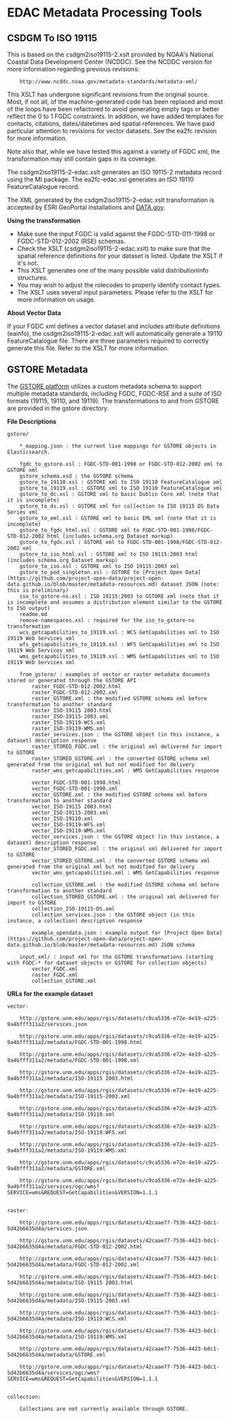 # EDAC Metadata Processing Tools

## CSDGM To ISO 19115

This is based on the csdgm2iso19115-2.xslt provided by NOAA's National Coastal Data 
Development Center (NCDDC). See the NCDDC version for more information regarding previous revisions:

        http://www.ncddc.noaa.gov/metadata-standards/metadata-xml/

This XSLT has undergone significant revisions from the original source. Most, if not all, of the
machine-generated code has been replaced and most of the loops have been refactored to avoid generating
empty tags or better reflect the 0 to 1 FGDC constraints. In addition, we have added templates for 
contacts, citations, dates/datetimes and spatial references. We have paid particular attention to revisions 
for vector datasets. See the ea2fc revision for more information.

Note also that, while we have tested this against a variety of FGDC xml, the transformation 
may still contain gaps in its coverage.

The csdgm2iso19115-2-edac.xslt generates an ISO 19115-2 metadata record using the MI package. The ea2fc-edac.xsl generates an ISO 19110 FeatureCatalogue record.

The XML generated by the csdgm2iso19115-2-edac.xslt transformation is accepted by ESRI GeoPortal installations and [DATA.gov](http://catalog.data.gov/dataset).

**Using the transformation**

* Make sure the input FGDC is valid against the FGDC-STD-011-1998 or FGDC-STD-012-2002 (RSE) schemas.
* Check the XSLT (csdgm2iso19115-2-edac.xslt) to make sure that the spatial reference definitions for your dataset is listed. Update the XSLT if it's not.
* This XSLT generates one of the many possible valid distributionInfo structures. 
* You may wish to adjust the rolecodes to properly identify contact types.
* The XSLT uses several input parameters. Please refer to the XSLT for more information on usage.

**About Vector Data**

If your FGDC xml defines a vector dataset and includes attribute definitions (eainfo), the csdgm2iso19115-2-edac.xslt will automatically generate a 19110 FeatureCatalogue file. There are three parameters required to correctly generate this file. Refer to the XSLT for more information.

## GSTORE Metadata 
The [GSTORE platform](http://gstore.unm.edu) utilizes a custom metadata schema to support multiple metadata standards, including FGDC, FGDC-RSE and a suite of ISO formats (19115, 19110, and 19119). The transformations to and from GSTORE are provided in the gstore directory.


**File Descriptions**

    gstore/

        *_mapping.json : the current live mappings for GSTORE objects in Elasticsearch.

        fgdc_to_gstore.xsl : FGDC-STD-001-1998 or FGDC-STD-012-2002 xml to GSTORE xml
        gstore_schema.xsd : the GSTORE schema
        gstore_to_19110.xsl : GSTORE xml to ISO 19110 FeatureCatalogue xml
        gstore_to_19119.xsl : GSTORE xml to ISO 19110 FeatureCatalogue xml
        gstore_to_dc.xsl : GSTORE xml to basic Dublin Core xml (note that it is incomplete)
        gstore_to_ds.xsl : GSTORE xml for collection to ISO 19115 DS Data Series xml
        gstore_to_eml.xsl : GSTORE xml to basic EML xml (note that it is incomplete)
        gstore_to_fgdc_html.xsl : GSTORE xml to FGDC-STD-001-1998/FGDC-STD-012-2002 html (includes schema.org Dataset markup)
        gstore_to_fgdc.xsl : GSTORE xml to FGDC-STD-001-1998/FGDC-STD-012-2002 xml
        gstore_to_iso_html.xsl : GSTORE xml to ISO 19115:2003 html (includes schema.org Dataset markup)
        gstore_to_iso.xsl : GSTORE xml to ISO 19115:2003 xml
        gstore_to_pod_singleton.xsl : GSTORE to [Project Open Data](https://github.com/project-open-data/project-open-data.github.io/blob/master/metadata-resources.md) dataset JSON (note: this is preliminary)
        iso_to_gstore-ns.xsl : ISO 19115:2003 to GSTORE xml (note that it is incomplete and assumes a distribution element similar to the GSTORE to ISO output)
        readme.md
        remove-namespaces.xsl : required for the iso_to_gstore-ns transformation
        wcs_getcapabilities_to_19119.xsl : WCS GetCapabilities xml to ISO 19119 Web Services xml
        wfs_getcapabilities_to_19119.xsl : WFS GetCapabilities xml to ISO 19119 Web Services xml
        wms_getcapabilities_to_19119.xsl : WMS GetCapabilities xml to ISO 19119 Web Services xml

        from_gstore/ : examples of vector or raster metadata documents stored or generated through the GSTORE API
            raster_FGDC-STD-012-2002.html
            raster_FGDC-STD-012-2002.xml
            raster_GSTORE.xml : the modified GSTORE schema xml before transformation to another standard
            raster_ISO-19115 2003.html
            raster_ISO-19115-2003.xml
            raster_ISO-19119-WCS.xml
            raster_ISO-19119-WMS.xml
            raster_services.json : the GSTORE object (in this instance, a dataset) description response
            raster_STORED_FGDC.xml : the original xml delivered for import to GSTORE
            raster_STORED_GSTORE.xml : the converted GSTORE schema xml generated from the original xml but not modified for delivery
            raster_wms_getcapabilities.xml : WMS GetCapabilities response
            
            vector_FGDC-STD-001-1998.html
            vector_FGDC-STD-001-1998.xml
            vector_GSTORE.xml : the modified GSTORE schema xml before transformation to another standard
            vector_ISO-19115 2003.html
            vector_ISO-19115-2003.xml
            vector_ISO-19110.xml
            vector_ISO-19119-WFS.xml
            vector_ISO-19119-WMS.xml
            vector_services.json : the GSTORE object (in this instance, a dataset) description response
            vector_STORED_FGDC.xml : the original xml delivered for import to GSTORE
            vector_STORED_GSTORE.xml : the converted GSTORE schema xml generated from the original xml but not modified for delivery
            vector_wms_getcapabilities.xml : WMS GetCapabilities response

            collection_GSTORE.xml : the modified GSTORE schema xml before transformation to another standard
            collection_STORED_GSTORE.xml : the original xml delivered for import to GSTORE
            collection_ISO-19115-DS.xml
            collection_services.json : the GSTORE object (in this instance, a collection) description response

            example_opendata.json : example output for [Project Open Data](https://github.com/project-open-data/project-open-data.github.io/blob/master/metadata-resources.md) JSON schema
        
        input_xml/ : input xml for the GSTORE transformations (starting with FGDC-* for dataset objects or GSTORE for collection objects)
            vector_FGDC.xml
            raster_FGDC.xml
            collection_GSTORE.xml

**URLs for the example dataset**

    vector:

        http://gstore.unm.edu/apps/rgis/datasets/c9ca5336-e72e-4e19-a225-9a4bfff311a2/services.json
        
        http://gstore.unm.edu/apps/rgis/datasets/c9ca5336-e72e-4e19-a225-9a4bfff311a2/metadata/FGDC-STD-001-1998.html   
          
        http://gstore.unm.edu/apps/rgis/datasets/c9ca5336-e72e-4e19-a225-9a4bfff311a2/metadata/FGDC-STD-001-1998.xml  
         
        http://gstore.unm.edu/apps/rgis/datasets/c9ca5336-e72e-4e19-a225-9a4bfff311a2/metadata/ISO-19115 2003.html
        
        http://gstore.unm.edu/apps/rgis/datasets/c9ca5336-e72e-4e19-a225-9a4bfff311a2/metadata/ISO-19115-2003.xml
        
        http://gstore.unm.edu/apps/rgis/datasets/c9ca5336-e72e-4e19-a225-9a4bfff311a2/metadata/ISO-19110.xml
        
        http://gstore.unm.edu/apps/rgis/datasets/c9ca5336-e72e-4e19-a225-9a4bfff311a2/metadata/ISO-19119:WFS.xml
        
        http://gstore.unm.edu/apps/rgis/datasets/c9ca5336-e72e-4e19-a225-9a4bfff311a2/metadata/ISO-19119:WMS.xml
        
        http://gstore.unm.edu/apps/rgis/datasets/c9ca5336-e72e-4e19-a225-9a4bfff311a2/metadata/GSTORE.xml
        
        http://gstore.unm.edu/apps/rgis/datasets/c9ca5336-e72e-4e19-a225-9a4bfff311a2/services/ogc/wms?SERVICE=wms&REQUEST=GetCapabilities&VERSION=1.1.1
        

    raster:

        http://gstore.unm.edu/apps/rgis/datasets/42caae77-7536-4423-bdc1-5d42b6635d4a/services.json
        
        http://gstore.unm.edu/apps/rgis/datasets/42caae77-7536-4423-bdc1-5d42b6635d4a/metadata/FGDC-STD-012-2002.html 
        
        http://gstore.unm.edu/apps/rgis/datasets/42caae77-7536-4423-bdc1-5d42b6635d4a/metadata/FGDC-STD-012-2002.xml 
        
        http://gstore.unm.edu/apps/rgis/datasets/42caae77-7536-4423-bdc1-5d42b6635d4a/metadata/ISO-19115 2003.html
        
        http://gstore.unm.edu/apps/rgis/datasets/42caae77-7536-4423-bdc1-5d42b6635d4a/metadata/ISO-19115-2003.xml
        
        http://gstore.unm.edu/apps/rgis/datasets/42caae77-7536-4423-bdc1-5d42b6635d4a/metadata/ISO-19119:WCS.xml
        
        http://gstore.unm.edu/apps/rgis/datasets/42caae77-7536-4423-bdc1-5d42b6635d4a/metadata/ISO-19119:WMS.xml
        
        http://gstore.unm.edu/apps/rgis/datasets/42caae77-7536-4423-bdc1-5d42b6635d4a/metadata/GSTORE.xml
        
        http://gstore.unm.edu/apps/rgis/datasets/42caae77-7536-4423-bdc1-5d42b6635d4a/services/ogc/wms?SERVICE=wms&REQUEST=GetCapabilities&VERSION=1.1.1
        

    collection:

        Collections are not currently available through GSTORE. 



    
